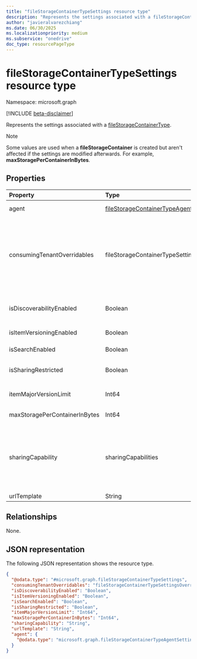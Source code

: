 ```yaml
---
title: "fileStorageContainerTypeSettings resource type"
description: "Represents the settings associated with a fileStorageContainerType."
author: "javieralvarezchiang"
ms.date: 06/30/2025
ms.localizationpriority: medium
ms.subservice: "onedrive"
doc_type: resourcePageType
---
```


# fileStorageContainerTypeSettings resource type

Namespace: microsoft.graph

[!INCLUDE [beta-disclaimer](../../includes/beta-disclaimer.md)]

Represents the settings associated with a [fileStorageContainerType](../resources/filestoragecontainertype.md).

> [!NOTE]
> Some values are used when a **fileStorageContainer** is created but aren't affected if the settings are modified afterwards. For example, **maxStoragePerContainerInBytes**.

## Properties
|Property|Type|Description|
|:---|:---|:---|
|agent|[fileStorageContainerTypeAgentSettings](../resources/fileStorageContainerTypeAgentSettings.md)|Contains agent-related settings. Optional|
|consumingTenantOverridables|fileStorageContainerTypeSettingsOverride|A comma-separated list of settings that can be overridden in the consuming tenant. The possible values are: `urlTemplate`, `isDiscoverabilityEnabled`, `isSearchEnabled`, `isItemVersioningEnabled`, `itemMajorVersionLimit`, `maxStoragePerContainerInBytes`, `unknownFutureValue`.|
|isDiscoverabilityEnabled|Boolean|Indicates whether items from containers are surfaced in experiences such as **My Activity** or Microsoft 365.|
|isItemVersioningEnabled|Boolean|Indicates whether item versioning is enabled.|
|isSearchEnabled|Boolean|Indicates whether search is enabled.|
|isSharingRestricted|Boolean|Only the manager and owner can share files in the container if restricted sharing is enabled.|
|itemMajorVersionLimit|Int64|Maximum number of versions. Versioning must be enabled (`"isItemVersioningEnabled"=true`).|
|maxStoragePerContainerInBytes|Int64|Controls maximum storage in bytes.|
|sharingCapability|sharingCapabilities|Sharing capabilities permitted for containers. This value can always be overridden during registration if needed. The possible values are: `disabled`, `externalUserSharingOnly`, `externalUserAndGuestSharing`, `existingExternalUserSharingOnly`, `unknownFutureValue`.|
|urlTemplate|String|Pattern used to redirect files.|

## Relationships
None.

## JSON representation
The following JSON representation shows the resource type.
<!-- {
  "blockType": "resource",
  "@odata.type": "microsoft.graph.fileStorageContainerTypeSettings"
}
-->
``` json
{
  "@odata.type": "#microsoft.graph.fileStorageContainerTypeSettings",
  "consumingTenantOverridables": "fileStorageContainerTypeSettingsOverride",
  "isDiscoverabilityEnabled": "Boolean",
  "isItemVersioningEnabled": "Boolean",
  "isSearchEnabled": "Boolean",
  "isSharingRestricted": "Boolean",
  "itemMajorVersionLimit": "Int64",
  "maxStoragePerContainerInBytes": "Int64",
  "sharingCapability": "String",
  "urlTemplate": "String",
  "agent": {
    "@odata.type": "microsoft.graph.fileStorageContainerTypeAgentSettings"
  }
}
```

